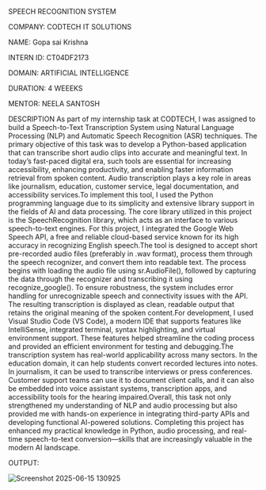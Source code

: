 SPEECH RECOGNITION SYSTEM
 
COMPANY: CODTECH IT SOLUTIONS

NAME: Gopa sai Krishna

INTERN ID: CT04DF2173

DOMAIN: ARTIFICIAL INTELLIGENCE

DURATION: 4 WEEEKS

MENTOR: NEELA SANTOSH

DESCRIPTION
As part of my internship task at CODTECH, I was assigned to build a Speech-to-Text Transcription System using Natural Language Processing (NLP) and Automatic Speech Recognition (ASR) techniques. The primary objective of this task was to develop a Python-based application that can transcribe short audio clips into accurate and meaningful text. In today’s fast-paced digital era, such tools are essential for increasing accessibility, enhancing productivity, and enabling faster information retrieval from spoken content. Audio transcription plays a key role in areas like journalism, education, customer service, legal documentation, and accessibility services.To implement this tool, I used the Python programming language due to its simplicity and extensive library support in the fields of AI and data processing. The core library utilized in this project is the SpeechRecognition library, which acts as an interface to various speech-to-text engines. For this project, I integrated the Google Web Speech API, a free and reliable cloud-based service known for its high accuracy in recognizing English speech.The tool is designed to accept short pre-recorded audio files (preferably in .wav format), process them through the speech recognizer, and convert them into readable text. The process begins with loading the audio file using sr.AudioFile(), followed by capturing the data through the recognizer and transcribing it using recognize_google(). To ensure robustness, the system includes error handling for unrecognizable speech and connectivity issues with the API. The resulting transcription is displayed as clean, readable output that retains the original meaning of the spoken content.For development, I used Visual Studio Code (VS Code), a modern IDE that supports features like IntelliSense, integrated terminal, syntax highlighting, and virtual environment support. These features helped streamline the coding process and provided an efficient environment for testing and debugging.The transcription system has real-world applicability across many sectors. In the education domain, it can help students convert recorded lectures into notes. In journalism, it can be used to transcribe interviews or press conferences. Customer support teams can use it to document client calls, and it can also be embedded into voice assistant systems, transcription apps, and accessibility tools for the hearing impaired.Overall, this task not only strengthened my understanding of NLP and audio processing but also provided me with hands-on experience in integrating third-party APIs and developing functional AI-powered solutions. Completing this project has enhanced my practical knowledge in Python, audio processing, and real-time speech-to-text conversion—skills that are increasingly valuable in the modern AI landscape.

OUTPUT:

![Screenshot 2025-06-15 130925](https://github.com/user-attachments/assets/77c03e6f-20a7-4b41-a829-7c56d14ad37f)



